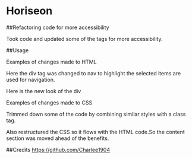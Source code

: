 # Horiseon

##Refactoring code for more accessibility

Took code and updated some of the tags for more accessibility.

##Usage

Examples of changes made to HTML

Here the div tag was changed to nav to highlight the selected
items are used for navigation.


Here is the new look of the div


Examples of changes made to CSS

Trimmed down some of the code by combining similar styles
with a class tag.



Also restructured the CSS so it flows with
the HTML code.So the content section was moved ahead of the benefits.


##Credits
https://github.com/Charlee1904